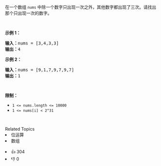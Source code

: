 <p>在一个数组 <code>nums</code> 中除一个数字只出现一次之外，其他数字都出现了三次。请找出那个只出现一次的数字。</p>

<p>&nbsp;</p>

<p><strong>示例 1：</strong></p>

<pre><strong>输入：</strong>nums = [3,4,3,3]
<strong>输出：</strong>4
</pre>

<p><strong>示例 2：</strong></p>

<pre><strong>输入：</strong>nums = [9,1,7,9,7,9,7]
<strong>输出：</strong>1</pre>

<p>&nbsp;</p>

<p><strong>限制：</strong></p>

<ul>
	<li><code>1 &lt;= nums.length &lt;= 10000</code></li>
	<li><code>1 &lt;= nums[i] &lt; 2^31</code></li>
</ul>

<p>&nbsp;</p>
<div><div>Related Topics</div><div><li>位运算</li><li>数组</li></div></div><br><div><li>👍 304</li><li>👎 0</li></div>